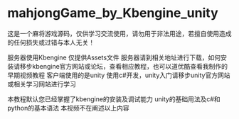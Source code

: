 # mahjongGame_by_Kbengine_unity
这是一个麻将游戏源码，仅供学习交流使用，请勿用于非法用途，若擅自使用造成的任何损失或过错与本人无关！

服务器使用Kbengine 仅提供Assets文件 服务器请到相关地址进行下载，如何安装请移步kbengine官方网站或论坛，查看相应教程，也可以道优酷查看我制作的早期视频教程
客户端使用的是unity 使用c#开发，unity入门请移步unity官方网站或相关学习网站进行学习

本教程默认您已经掌握了kbengine的安装及调试能力   unity的基础用法及c#和python的基本语法 本视频不在阐述以上内容

